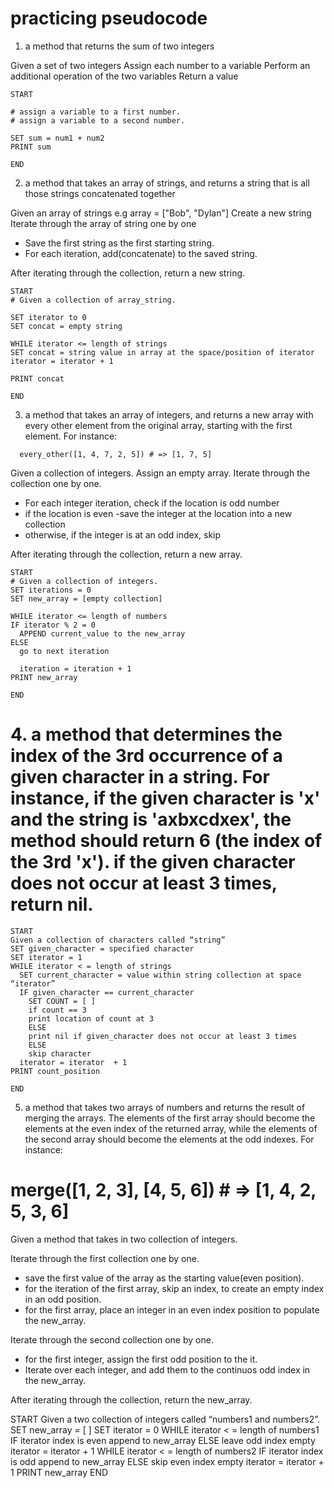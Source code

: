 # practicing pseudocode
1. a method that returns the sum of two integers
<!-- Casual -->
Given a set of two integers
Assign each number to a variable
Perform an additional operation of the two variables
Return a value

  <!-- Formal -->
```
START

# assign a variable to a first number.
# assign a variable to a second number.

SET sum = num1 + num2
PRINT sum

END
```

 2. a method that takes an array of strings, and returns a string that is all those strings concatenated together
<!-- Casual -->
Given an array of strings e.g array = ["Bob", "Dylan"]
Create a new string
Iterate through the array of string one by one
  - Save the first string as the first starting string.
  - For each iteration, add(concatenate) to the saved string.

After iterating through the collection, return a new string.

<!-- Formal -->
```
START
# Given a collection of array_string.

SET iterator to 0
SET concat = empty string

WHILE iterator <= length of strings
SET concat = string value in array at the space/position of iterator
iterator = iterator + 1

PRINT concat

END

```

3. a method that takes an array of integers, and returns a new array with every other element from the original array, starting with the first element. For instance:

```
  every_other([1, 4, 7, 2, 5]) # => [1, 7, 5]
```
<!-- Casual -->

Given a collection of integers.
Assign an empty array.
Iterate through the collection one by one.
  - For each integer iteration, check if the location is odd number
  - if the location is even
    -save the integer at the location into a new collection
  - otherwise,
    if the integer is at an odd index, skip


After iterating through the collection, return a new array.

<!-- Formal -->
```
START
# Given a collection of integers.
SET iterations = 0
SET new_array = [empty collection]

WHILE iterator <= length of numbers
IF iterator % 2 = 0
  APPEND current_value to the new_array
ELSE
  go to next iteration

  iteration = iteration + 1
PRINT new_array

END
```

# 4. a method that determines the index of the 3rd occurrence of a given character in a string. For instance, if the given character is 'x' and the string is 'axbxcdxex', the method should return 6 (the index of the 3rd 'x'). if the given character does not occur at least 3 times, return nil.
<!-- Casual -->
<!-- Given a string.
Iterate over each index of a string to test.
  - for each iteration check the equality of each character in a string with the desired character assigned the variable.
  - Count the number of times the iteration encounters the desired character.
  - If the desired character occurs for the third time,
    - print the location index at which the desired character occurs.
  - else if the given character does not occur for atleast 3rd time in a given string, returns nil.

  After iterating through the string, return the index of the 3rd desired character. -->



<!-- Formal -->
```
START
Given a collection of characters called “string”
SET given_character = specified character
SET iterator = 1
WHILE iterator < = length of strings
  SET current_character = value within string collection at space “iterator”
  IF given_character == current_character
    SET COUNT = [ ]
    if count == 3
    print location of count at 3
    ELSE
    print nil if given_character does not occur at least 3 times
    ELSE
    skip character
  iterator = iterator  + 1
PRINT count_position

END
```

5. a method that takes two arrays of numbers and returns the result of merging the arrays. The elements of the first array should become the elements at the even index of the returned array, while the elements of the second array should become the elements at the odd indexes. For instance:
  # merge([1, 2, 3], [4, 5, 6]) # => [1, 4, 2, 5, 3, 6]
<!-- Casual -->

Given a method that takes in two collection of integers.

Iterate through the first collection one by one.
  - save the first value of the array as the starting value(even position).
  - for the iteration of the first array, skip an index, to create an empty index in an odd position.
  - for the first array, place an integer in an even index position to populate the new_array.

Iterate through the second collection one by one.
  - for the first integer, assign the first odd position to the it.
  - Iterate over each integer, and add them to the continuos odd index in the new_array.

After iterating through the collection, return the new_array.

<!-- Formal -->
START
Given a two collection of integers called “numbers1 and numbers2”.
SET new_array = [ ]
SET iterator = 0
WHILE iterator < = length of numbers1
  IF iterator index is even
  append to new_array
  ELSE
  leave odd index empty
  iterator = iterator + 1
WHILE iterator < = length of numbers2
  IF iterator index is odd
  append to new_array
  ELSE
    skip even index empty
  iterator = iterator + 1
PRINT new_array
END
